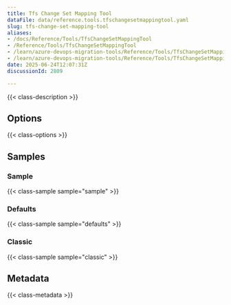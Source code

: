 ```yaml
---
title: Tfs Change Set Mapping Tool
dataFile: data/reference.tools.tfschangesetmappingtool.yaml
slug: tfs-change-set-mapping-tool
aliases:
- /docs/Reference/Tools/TfsChangeSetMappingTool
- /Reference/Tools/TfsChangeSetMappingTool
- /learn/azure-devops-migration-tools/Reference/Tools/TfsChangeSetMappingTool
- /learn/azure-devops-migration-tools/Reference/Tools/TfsChangeSetMappingTool/index.md
date: 2025-06-24T12:07:31Z
discussionId: 2809

---
```

{{< class-description >}}

## Options

{{< class-options >}}

## Samples

### Sample

{{< class-sample sample="sample" >}}

### Defaults

{{< class-sample sample="defaults" >}}

### Classic

{{< class-sample sample="classic" >}}

## Metadata

{{< class-metadata >}}
